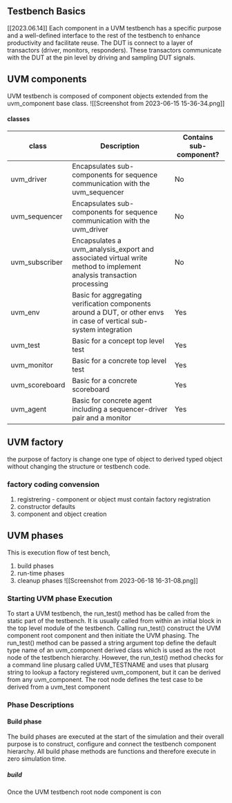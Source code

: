 ## Testbench Basics
[[2023.06.14]]
Each component in a UVM testbench has a specific purpose and a well-defined interface to the rest of the testbench to enhance productivity and facilitate reuse. 
The DUT is connect to a layer of transactors (driver, monitors, responders). These transactors communicate with the DUT at the pin level by driving and sampling DUT signals.

## UVM components
UVM testbench is composed of component objects extended from the uvm_component base class. 
![[Screenshot from 2023-06-15 15-36-34.png]]

#### classes

| class | Description | Contains sub-component? |
|------|--------------|----------------------------|
| uvm_driver | Encapsulates sub-components for sequence communication with the uvm_sequencer | No |
| uvm_sequencer | Encapsulates sub-components for sequence communication with the uvm_driver | No |
| uvm_subscriber | Encapsulates a uvm_analysis_export and associated virtual write method to implement analysis transaction processing | No |
| uvm_env | Basic for aggregating verification components around a DUT, or other envs in case of vertical sub-system integration | Yes |
| uvm_test | Basic for a concept top level test | Yes |
| uvm_monitor | Basic for a concrete top level test | Yes |
| uvm_scoreboard | Basic for a concrete scoreboard | Yes |
| uvm_agent | Basic for concrete agent including a sequencer-driver pair and a monitor | Yes |

## UVM factory

the purpose of factory is change one type of object to derived typed object without changing the structure or testbench code.

### factory coding convension

1) registrering                  - component or object must contain factory registration
2) constructor defaults   
3) component and object creation

## UVM  phases

This is execution flow of test bench,

1) build phases
2) run-time phases
3) cleanup phases 
![[Screenshot from 2023-06-18 16-31-08.png]]
### Starting UVM phase Execution
To start a UVM testbench, the run_test() method has be called from the static part of the testbench. It is usually called from within an initial block in the top level module of the testbench.
Calling run_test() construct the UVM component root component and then initiate the UVM phasing. The run_test() method can be passed a string argument top define the default type name of an uvm_component derived class which is used as the root node of the testbench hierarchy. However, the run_test() method checks for a command line plusarg called UVM_TESTNAME and uses that plusarg string to lookup a factory registered uvm_component, but it can be derived from any uvm_component. The root node defines the test case to be derived from a uvm_test component

### Phase Descriptions
#### Build phase
The build phases are executed at the start of the simulation and their overall purpose is to construct, configure and connect the testbench component hierarchy.
All build phase methods are functions and therefore execute in zero simulation time.

##### build
Once the UVM testbench root node component is con
